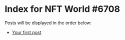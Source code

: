 # Index for NFT World #6708
Posts will be displayed in the order below:

- [Your first post](./001-first.md)

